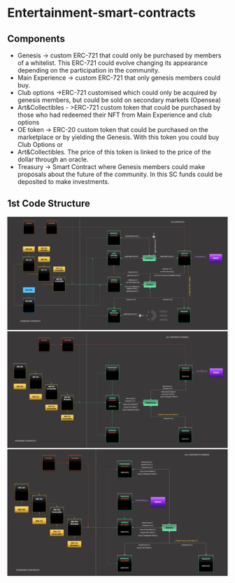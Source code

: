 # Entertainment-smart-contracts

## Components
- Genesis -> custom ERC-721 that could only be purchased by members of a whitelist. This ERC-721 could evolve changing its appearance depending on the participation in the community.
- Main Experience -> custom ERC-721 that only genesis members could buy.
- Club options ->ERC-721 customised which could only be acquired by genesis members, but could be sold on secondary markets (Opensea)
- Art&Collectibles - >ERC-721 custom token that could be purchased by those who had redeemed their NFT from Main Experience and club options
- OE token -> ERC-20 custom token that could be purchased on the marketplace or by yielding the Genesis. With this token you could buy Club Options or
- Art&Collectibles. The price of this token is linked to the price of the dollar through an oracle.
- Treasury -> Smart Contract where Genesis members could make proposals about the future of the community. In this SC funds could be deposited to make investments.

## 1st Code Structure

![alt text](https://github.com/ArchivistDevelopers/Entertainment-smart-contracts/blob/main/Dependencies_v1.png?raw=true)
![alt text](https://github.com/ArchivistDevelopers/Entertainment-smart-contracts/blob/main/Dependencies_v2.png?raw=true)
![alt text](https://github.com/ArchivistDevelopers/Entertainment-smart-contracts/blob/main/Dependencies_v3.png?raw=true)



































